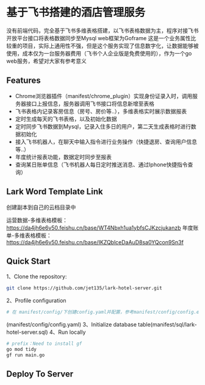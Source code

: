 # 基于飞书搭建的酒店管理服务
没有前端代码，完全基于飞书多维表格搭建，以飞书表格数据为主，程序对接飞书开放平台接口将表格数据同步至Mysql
web框架为Goframe
这是一个业务属性比较重的项目，实际上通用性不强，但是这个服务实现了信息数字化，让数据能够被使用，成本仅为一台服务器费用（飞书个人企业版是免费使用的），作为一个go web服务，希望对大家有参考意义

## Features
- Chrome浏览器插件（manifest/chrome_plugin）实现身份证录入时，调用服务器接口上报信息，服务器调用飞书接口将信息新增至表格
- 飞书表格内记录客房信息（房号、房价等..），多维表格实时展示数据报表
- 定时生成每天的飞书表格，以及初始化数据
- 定时同步飞书数据到Mysql，记录入住多日的用户，第二天生成表格时进行数据初始化
- 接入飞书机器人，在聊天中输入指令进行业务操作（快捷退房、查询用户信息等..）
- 年度统计报表功能，数据定时同步至报表
- 查询某日账单信息（飞书机器人每日定时推送消息、通过Iphone快捷指令查询）

## Lark Word Template Link
创建副本到自己的云档目录中

运营数据-多维表格模板：
https://da4jh6e6v50.feishu.cn/base/WT4Nbxh1ua1ybfsCJKzcjukanzb
年度账单-多维表格模板：
https://da4jh6e6v50.feishu.cn/base/IKZQblceDaAuD8sa0YQcon9Sn3f


## Quick Start
1、Clone the repository:
```bash
git clone https://github.com/jet135/lark-hotel-server.git
```
2、Profile configuration
```bash
# 在 manifest/config/下创建config.yaml并配置，参考manifest/config/config.example.yaml
```
(manifest/config/config.yaml)
3、Initialize database table(manifest/sql/lark-hotel-server.sql)
4、Run locally
```bash
# prefix：Need to install gf
go mod tidy
gf run main.go
```

## Deploy To Server

